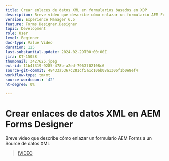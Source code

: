 ```yaml
---
title: Crear enlaces de datos XML en formularios basados en XDP
description: Breve vídeo que describe cómo enlazar un formulario AEM Forms a un Source de datos XML
version: Experience Manager 6.5
feature: Forms Designer,Designer
topic: Development
role: User
level: Beginner
doc-type: Value Video
duration: 125
last-substantial-update: 2024-02-29T00:00:00Z
jira: KT-15058
thumbnail: 3427625.jpeg
exl-id: 11b4f319-9285-478b-a2ed-7967f02108c6
source-git-commit: 48433a5367c281cf5a1c106b08a1306f1b0e8ef4
workflow-type: tm+mt
source-wordcount: '42'
ht-degree: 0%

---
```


# Crear enlaces de datos XML en AEM Forms Designer

Breve vídeo que describe cómo enlazar un formulario AEM Forms a un Source de datos XML

>[!VIDEO](https://video.tv.adobe.com/v/3427625/?learn=on)
